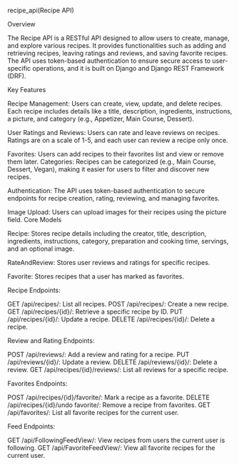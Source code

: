recipe_api(Recipe API)

Overview

The Recipe API is a RESTful API designed to allow users to create, manage, and explore various recipes. It provides functionalities such as adding and retrieving recipes, leaving ratings and reviews, and saving favorite recipes. The API uses token-based authentication to ensure secure access to user-specific operations, and it is built on Django and Django REST Framework (DRF).

Key Features

Recipe Management: Users can create, view, update, and delete recipes. Each recipe includes details like a title, description, ingredients, instructions, a picture, and category (e.g., Appetizer, Main Course, Dessert).

User Ratings and Reviews: Users can rate and leave reviews on recipes. Ratings are on a scale of 1-5, and each user can review a recipe only once.

Favorites: Users can add recipes to their favorites list and view or remove them later.
Categories: Recipes can be categorized (e.g., Main Course, Dessert, Vegan), making it easier for users to filter and discover new recipes.

Authentication: The API uses token-based authentication to secure endpoints for recipe creation, rating, reviewing, and managing favorites.

Image Upload: Users can upload images for their recipes using the picture field.
Core Models

Recipe: Stores recipe details including the creator, title, description, ingredients, instructions, category, preparation and cooking time, servings, and an optional image.

RateAndReview: Stores user reviews and ratings for specific recipes.

Favorite: Stores recipes that a user has marked as favorites.

Recipe Endpoints:

GET /api/recipes/: List all recipes.
POST /api/recipes/: Create a new recipe.
GET /api/recipes/{id}/: Retrieve a specific recipe by ID.
PUT /api/recipes/{id}/: Update a recipe.
DELETE /api/recipes/{id}/: Delete a recipe.

Review and Rating Endpoints:

POST /api/reviews/: Add a review and rating for a recipe.
PUT /api/reviews/{id}/: Update a review.
DELETE /api/reviews/{id}/: Delete a review.
GET /api/recipes/{id}/reviews/: List all reviews for a specific recipe.

Favorites Endpoints:

POST /api/recipes/{id}/favorite/: Mark a recipe as a favorite.
DELETE /api/recipes/{id}/undo favorite/: Remove a recipe from favorites.
GET /api/favorites/: List all favorite recipes for the current user.

Feed Endpoints:

GET /api/FollowingFeedView/: View recipes from users the current user is following.
GET /api/FavoriteFeedView/: View all favorite recipes for the current user.
